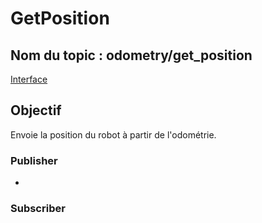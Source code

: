 ﻿# GetPosition

## Nom du topic : **odometry/get_position**
[Interface](OdometryPos-Topic-Interface.md)

## Objectif
Envoie la position du robot à partir de l'odométrie.

### Publisher
- [](PCB-Odo-Interface-Node.md)

### Subscriber
